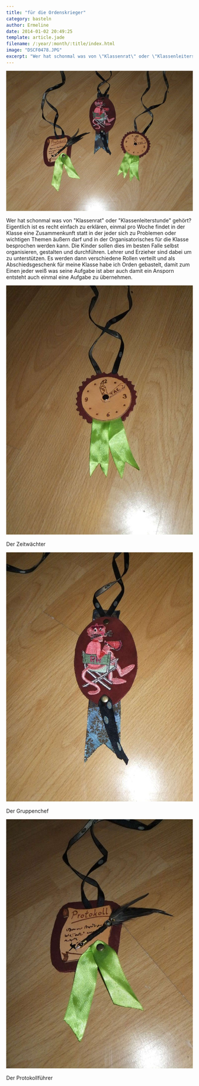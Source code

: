 ```yaml
---
title: "für die Ordenskrieger"
category: basteln
author: Ermeline
date: 2014-01-02 20:49:25
template: article.jade
filename: /:year/:month/:title/index.html
image: "DSCF0478.JPG"
excerpt: "Wer hat schonmal was von \"Klassenrat\" oder \"Klassenleiterstunde\" gehört?"
---
```


![DSCF0478](DSCF0478.JPG)

Wer hat schonmal was von "Klassenrat" oder "Klassenleiterstunde" gehört? Eigentlich ist es recht einfach zu erklären, einmal pro Woche findet in der Klasse eine Zusammenkunft statt in der jeder sich zu Problemen oder wichtigen Themen äußern darf und in der Organisatorisches für die Klasse besprochen werden kann. Die Kinder sollen dies im besten Falle selbst organisieren, gestalten und durchführen. Lehrer und Erzieher sind dabei um zu unterstützen. Es werden dann verschiedene Rollen verteilt und als Abschiedsgeschenk für meine Klasse habe ich Orden gebastelt, damit zum Einen jeder weiß was seine Aufgabe ist aber auch damit ein Ansporn entsteht auch einmal eine Aufgabe zu übernehmen.


![Der Zeitwächter](DSCF0481.jpg)

Der Zeitwächter


![Der Gruppenchef](DSCF0480.jpg)

Der Gruppenchef


![Der Protokollführer](DSCF0479.jpg)

Der Protokollführer
